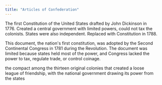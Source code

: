 ```yaml
---
title: "Articles of Confederation"
---
```

The first Constitution of the United States drafted by John Dickinson in 1776. Created a central government with limited powers, could not tax the colonists. States were also independent. Replaced with Constitution in 1788.

This document, the nation's first constitution, was adopted by the Second Continental Congress in 1781 during the Revolution. The document was limited because states held most of the power, and Congress lacked the power to tax, regulate trade, or control coinage.

the compact among the thirteen original colonies that created a loose league of friendship, with the national government drawing its power from the states

